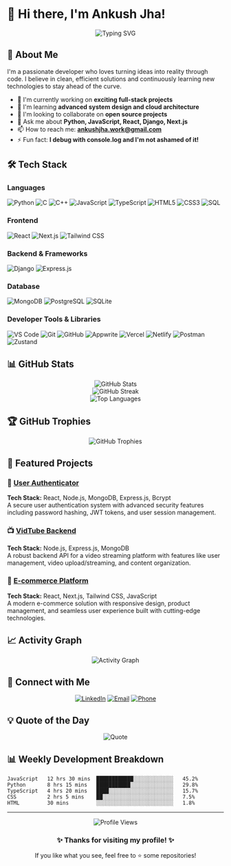# 👋 Hi there, I'm Ankush Jha!

<div align="center">
  <img src="https://readme-typing-svg.herokuapp.com?font=Fira+Code&size=30&duration=3000&pause=1000&color=2F81F7&center=true&vCenter=true&random=false&width=600&lines=Full+Stack+Developer;Problem+Solver;Tech+Enthusiast;Always+Learning" alt="Typing SVG" />
</div>

## 🚀 About Me

I'm a passionate developer who loves turning ideas into reality through code. I believe in clean, efficient solutions and continuously learning new technologies to stay ahead of the curve.

- 🔭 I'm currently working on **exciting full-stack projects**
- 🌱 I'm learning **advanced system design and cloud architecture**
- 👯 I'm looking to collaborate on **open source projects**
- 💬 Ask me about **Python, JavaScript, React, Django, Next.js**
- 📫 How to reach me: **[ankushjha.work@gmail.com](mailto:ankushjha.work@gmail.com)**
- ⚡ Fun fact: **I debug with console.log and I'm not ashamed of it!**

## 🛠️ Tech Stack

### Languages
![Python](https://img.shields.io/badge/-Python-3776AB?style=for-the-badge&logo=python&logoColor=white)
![C](https://img.shields.io/badge/-C-A8B9CC?style=for-the-badge&logo=c&logoColor=black)
![C++](https://img.shields.io/badge/-C++-00599C?style=for-the-badge&logo=cplusplus&logoColor=white)
![JavaScript](https://img.shields.io/badge/-JavaScript-F7DF1E?style=for-the-badge&logo=javascript&logoColor=black)
![TypeScript](https://img.shields.io/badge/-TypeScript-3178C6?style=for-the-badge&logo=typescript&logoColor=white)
![HTML5](https://img.shields.io/badge/-HTML5-E34F26?style=for-the-badge&logo=html5&logoColor=white)
![CSS3](https://img.shields.io/badge/-CSS3-1572B6?style=for-the-badge&logo=css3&logoColor=white)
![SQL](https://img.shields.io/badge/-SQL-4479A1?style=for-the-badge&logo=postgresql&logoColor=white)

### Frontend
![React](https://img.shields.io/badge/-React-61DAFB?style=for-the-badge&logo=react&logoColor=black)
![Next.js](https://img.shields.io/badge/-Next.js-000000?style=for-the-badge&logo=nextdotjs&logoColor=white)
![Tailwind CSS](https://img.shields.io/badge/-Tailwind%20CSS-06B6D4?style=for-the-badge&logo=tailwindcss&logoColor=white)

### Backend & Frameworks
![Django](https://img.shields.io/badge/-Django-092E20?style=for-the-badge&logo=django&logoColor=white)
![Express.js](https://img.shields.io/badge/-Express.js-000000?style=for-the-badge&logo=express&logoColor=white)

### Database
![MongoDB](https://img.shields.io/badge/-MongoDB-47A248?style=for-the-badge&logo=mongodb&logoColor=white)
![PostgreSQL](https://img.shields.io/badge/-PostgreSQL-336791?style=for-the-badge&logo=postgresql&logoColor=white)
![SQLite](https://img.shields.io/badge/-SQLite-003B57?style=for-the-badge&logo=sqlite&logoColor=white)

### Developer Tools & Libraries
![VS Code](https://img.shields.io/badge/-VS%20Code-007ACC?style=for-the-badge&logo=visualstudiocode&logoColor=white)
![Git](https://img.shields.io/badge/-Git-F05032?style=for-the-badge&logo=git&logoColor=white)
![GitHub](https://img.shields.io/badge/-GitHub-181717?style=for-the-badge&logo=github&logoColor=white)
![Appwrite](https://img.shields.io/badge/-Appwrite-F02E65?style=for-the-badge&logo=appwrite&logoColor=white)
![Vercel](https://img.shields.io/badge/-Vercel-000000?style=for-the-badge&logo=vercel&logoColor=white)
![Netlify](https://img.shields.io/badge/-Netlify-00C7B7?style=for-the-badge&logo=netlify&logoColor=white)
![Postman](https://img.shields.io/badge/-Postman-FF6C37?style=for-the-badge&logo=postman&logoColor=white)
![Zustand](https://img.shields.io/badge/-Zustand-FF6B6B?style=for-the-badge&logo=react&logoColor=white)

## 📊 GitHub Stats

<div align="center">
  <img src="https://github-readme-stats.vercel.app/api?username=AnkushJhaRepo&show_icons=true&theme=radical&hide_border=true&count_private=true" alt="GitHub Stats" />
</div>

<div align="center">
  <img src="https://github-readme-streak-stats.herokuapp.com/?user=AnkushJhaRepo&theme=radical&hide_border=true" alt="GitHub Streak" />
</div>

<div align="center">
  <img src="https://github-readme-stats.vercel.app/api/top-langs/?username=AnkushJhaRepo&layout=compact&theme=radical&hide_border=true" alt="Top Languages" />
</div>

## 🏆 GitHub Trophies

<div align="center">
  <img src="https://github-profile-trophy.vercel.app/?username=AnkushJhaRepo&theme=radical&no-frame=true&no-bg=true&margin-w=4" alt="GitHub Trophies" />
</div>

## 🎯 Featured Projects

### 🔐 [User Authenticator](https://github.com/AnkushJhaRepo/User-Authenticator)
**Tech Stack:** React, Node.js, MongoDB, Express.js, Bcrypt  
A secure user authentication system with advanced security features including password hashing, JWT tokens, and user session management.

### 📺 [VidTube Backend](https://github.com/AnkushJhaRepo/VidTube-Backend)
**Tech Stack:** Node.js, Express.js, MongoDB  
A robust backend API for a video streaming platform with features like user management, video upload/streaming, and content organization.

### 🛒 [E-commerce Platform](https://github.com/AnkushJhaRepo/AdaptNxt_Assignment)
**Tech Stack:** React, Next.js, Tailwind CSS, JavaScript  
A modern e-commerce solution with responsive design, product management, and seamless user experience built with cutting-edge technologies.

## 📈 Activity Graph

<div align="center">
  <img src="https://github-readme-activity-graph.vercel.app/graph?username=AnkushJhaRepo&theme=react-dark&hide_border=true" alt="Activity Graph" />
</div>

## 🤝 Connect with Me

<div align="center">
  
[![LinkedIn](https://img.shields.io/badge/-LinkedIn-0A66C2?style=for-the-badge&logo=linkedin&logoColor=white)](https://www.linkedin.com/in/ankush-jha)
[![Email](https://img.shields.io/badge/-Email-D14836?style=for-the-badge&logo=gmail&logoColor=white)](mailto:ankushjha.work@gmail.com)
[![Phone](https://img.shields.io/badge/-Phone-25D366?style=for-the-badge&logo=whatsapp&logoColor=white)](tel:+91-8530983623)

</div>

## 💡 Quote of the Day

<div align="center">
  <img src="https://quotes-github-readme.vercel.app/api?type=horizontal&theme=radical" alt="Quote" />
</div>

## 📊 Weekly Development Breakdown

<!--START_SECTION:waka-->
```text
JavaScript   12 hrs 30 mins  ████████████░░░░░░░░░░░░░   45.2%
Python       8 hrs 15 mins   ███████████░░░░░░░░░░░░░░   29.8%
TypeScript   4 hrs 20 mins   ████░░░░░░░░░░░░░░░░░░░░░   15.7%
CSS          2 hrs 5 mins    ██░░░░░░░░░░░░░░░░░░░░░░░   7.5%
HTML         30 mins         ░░░░░░░░░░░░░░░░░░░░░░░░░   1.8%
```
<!--END_SECTION:waka-->

---

<div align="center">
  <img src="https://komarev.com/ghpvc/?username=AnkushJhaRepo&label=Profile%20views&color=0e75b6&style=flat" alt="Profile Views" />
</div>

<div align="center">
  <h3>✨ Thanks for visiting my profile! ✨</h3>
  <p>If you like what you see, feel free to ⭐ some repositories!</p>
</div>
